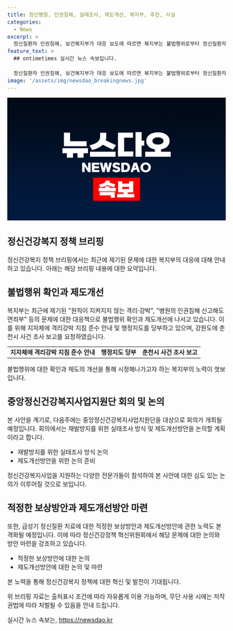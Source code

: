 ```yaml
---
title: 정신병원, 인권침해, 실태조사, 제도개선, 복지부, 추진, 사실
categories:
  - News
excerpt: >
  정신질환자 인권침해, 보건복지부가 대응 보도에 따르면 복지부는 불법행위로부터 정신질환자를 보호하기 위해 격리·강박 관련 지침 준수를 당부하고, 중앙정신건강복지사업지원단을 통해 재발방지를 위한 논의를 진행할 예정이라고 합니다. 또한, 적정한 보상 및 제도개선을 위한 정신건강정책 혁신위원회를 통해 방안을 모색할 예정이라고 밝혔습니다. 자세한 사항은 보건복지부 정신건강정책과(044-202-3866)로 문의하면 됩니다. [출처: 정책브리핑 www.korea.kr]
feature_text: >
  ## ontimetimes 실시간 뉴스 속보입니다.

  정신질환자 인권침해, 보건복지부가 대응 보도에 따르면 복지부는 불법행위로부터 정신질환자를 보호하기 위해 격리·강박 관련 지침 준수를 당부하고, 중앙정신건강복지사업지원단을 통해 재발방지를 위한 논의를 진행할 예정이라고 합니다. 또한, 적정한 보상 및 제도개선을 위한 정신건강정책 혁신위원회를 통해 방안을 모색할 예정이라고 밝혔습니다. 자세한 사항은 보건복지부 정신건강정책과(044-202-3866)로 문의하면 됩니다. [출처: 정책브리핑 www.korea.kr]
image: '/assets/img/newsdao_breakingnews.jpg'
---
```


<p><img src="/assets/img/newsdao_breakingnews.jpg" alt="ontimetimes 속보" /></p>

<h2 data-ke-size="size26">정신건강복지 정책 브리핑</h2>

<p data-ke-size="size16">정신건강복지 정책 브리핑에서는 최근에 제기된 문제에 대한 복지부의 대응에 대해 안내하고 있습니다. 아래는 해당 브리핑 내용에 대한 요약입니다.</p>

<h2>불법행위 확인과 제도개선</h2>

<p data-ke-size="size16">복지부는 최근에 제기된 "원칙이 지켜지지 않는 격리·강박", "병원의 인권침해 신고해도 면죄부" 등의 문제에 대한 대응책으로 불법행위 확인과 제도개선에 나서고 있습니다. 이를 위해 지자체에 격리강박 지침 준수 안내 및 행정지도를 당부하고 있으며, 강원도에 춘천시 사건 조사 보고를 요청하였습니다.</p>

<table>
    <tr>
        <td style="text-align: center; height: 17px;"><b>지자체에 격리강박 지침 준수 안내</b></td>
        <td style="text-align: center; height: 17px;"><b>행정지도 당부</b></td>
        <td style="text-align: center; height: 17px;"><b>춘천시 사건 조사 보고</b></td>
    </tr>
</table>

<p data-ke-size="size16">불법행위에 대한 확인과 제도의 개선을 통해 시정해나가고자 하는 복지부의 노력이 엿보입니다.</p>

<h2>중앙정신건강복지사업지원단 회의 및 논의</h2>

<p data-ke-size="size16">본 사안을 계기로, 다음주에는 중앙정신건강복지사업지원단을 대상으로 회의가 개최될 예정입니다. 회의에서는 재발방지를 위한 실태조사 방식 및 제도개선방안을 논의할 계획이라고 합니다.</p>

<ul>
    <li>재발방지를 위한 실태조사 방식 논의</li>
    <li>제도개선방안을 위한 논의 준비</li>
</ul>

<p data-ke-size="size16">정신건강복지사업을 지원하는 다양한 전문가들이 참석하여 본 사안에 대한 심도 있는 논의가 이루어질 것으로 보입니다.</p>

<h2>적정한 보상방안과 제도개선방안 마련</h2>

<p data-ke-size="size16">또한, 급성기 정신질환 치료에 대한 적정한 보상방안과 제도개선방안에 관한 노력도 본격화될 예정입니다. 이에 따라 정신건강정책 혁신위원회에서 해당 문제에 대한 논의와 방안 마련을 강조하고 있습니다.</p>

<ul>
    <li>적정한 보상방안에 대한 논의</li>
    <li>제도개선방안에 대한 논의 및 마련</li>
</ul>

<p data-ke-size="size16">본 노력을 통해 정신건강복지 정책에 대한 혁신 및 발전이 기대됩니다.</p>

<p data-ke-size="size16">위 브리핑 자료는 출처표시 조건에 따라 자유롭게 이용 가능하며, 무단 사용 시에는 저작권법에 따라 처벌될 수 있음을 안내 드립니다.</p>
실시간 뉴스 속보는, <a href="https://newsdao.kr" rel="dofollow">https://newsdao.kr</a>


